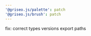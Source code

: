 ```yaml
---
'@griseo.js/palette': patch
'@griseo.js/brush': patch
---
```


fix: correct types versions export paths
